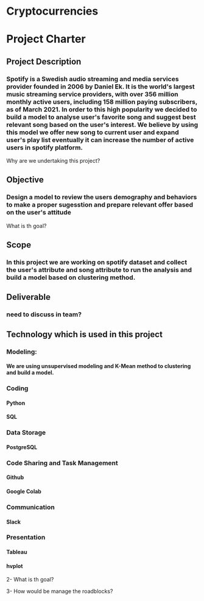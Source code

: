 # Cryptocurrencies
# Project Charter
## Project Description
### Spotify is a Swedish audio streaming and media services provider founded in 2006 by Daniel Ek. It is the world's largest music streaming service providers, with over 356 million monthly active users, including 158 million paying subscribers, as of March 2021. In order to this high popularity we decided to build a model to analyse user's favorite song and suggest best relevant song based on the user's interest. We believe by using this model we offer new song to current user and expand user's play list eventually it can increase the number of active users in spotify platform. 
Why are we undertaking this project?


## Objective
### Design a model to review the users demography and behaviors to make a proper sugesstion and prepare relevant offer based on the user's attitude
What is th goal?

## Scope
### In this project we are working on spotify dataset and collect the user's attribute and song attribute to run the analysis and build a model based on clustering method.

## Deliverable
### need to discuss in team?

## Technology which is used in this project
### Modeling:
#### We are using unsupervised modeling and K-Mean method to clustering and build a model.
### Coding
#### Python
#### SQL
#### 
### Data Storage
#### PostgreSQL
### Code Sharing and Task Management
#### Github
#### Google Colab
### Communication
#### Slack
### Presentation
#### Tableau
#### hvplot




2- What is th goal?

3- How would be manage the roadblocks?


